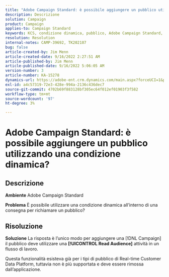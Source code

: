 ```yaml
---
title: "Adobe Campaign Standard: è possibile aggiungere un pubblico utilizzando una condizione dinamica?"
description: Descrizione
solution: Campaign
product: Campaign
applies-to: Campaign Standard
keywords: KCS, condizione dinamica, pubblico, Adobe Campaign Standard, domande frequenti
resolution: Resolution
internal-notes: CAMP-39692, TK202107
bug: false
article-created-by: Jim Menn
article-created-date: 9/16/2022 2:27:51 AM
article-published-by: Jim Menn
article-published-date: 9/16/2022 5:06:05 AM
version-number: 3
article-number: KA-15278
dynamics-url: https://adobe-ent.crm.dynamics.com/main.aspx?forceUCI=1&pagetype=entityrecord&etn=knowledgearticle&id=da1ccb28-6735-ed11-9db1-0022480866ad
exl-id: a4c57319-72e3-428e-994a-2136c436dec7
source-git-commit: 4702b69f883128bf305ec64f012ef01903f3f582
workflow-type: tm+mt
source-wordcount: '97'
ht-degree: 3%

---
```


# Adobe Campaign Standard: è possibile aggiungere un pubblico utilizzando una condizione dinamica?

## Descrizione


<b>Ambiente</b>
Adobe Campaign Standard

<b>Problema</b>
È possibile utilizzare una condizione dinamica all’interno di una consegna per richiamare un pubblico?


## Risoluzione


<b>Soluzione</b>
La risposta è l’unico modo per aggiungere una [!DNL Campaign] il pubblico deve utilizzare una <b>[!UICONTROL Read Audience]</b> attività in un flusso di lavoro.

Questa funzionalità esisteva già per i tipi di pubblico di Real-time Customer Data Platform, tuttavia non è più supportata e deve essere rimossa dall’applicazione.
